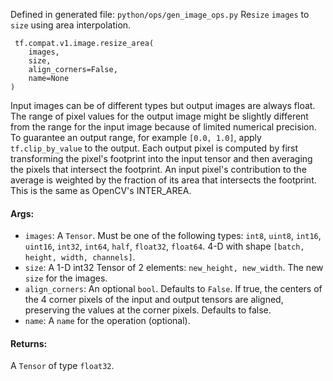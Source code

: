 Defined in generated file: `python/ops/gen_image_ops.py`
Re`size` `images` to `size` using area interpolation.

```
 tf.compat.v1.image.resize_area(
    images,
    size,
    align_corners=False,
    name=None
)
```
Input images can be of different types but output images are always float.
The range of pixel values for the output image might be slightly different from the range for the input image because of limited numerical precision. To guarantee an output range, for example `[0.0, 1.0]`, apply `tf.clip_by_value` to the output.
Each output pixel is computed by first transforming the pixel's footprint into the input tensor and then averaging the pixels that intersect the footprint. An input pixel's contribution to the average is weighted by the fraction of its area that intersects the footprint. This is the same as OpenCV's INTER_AREA.
#### Args:
- `images`: A `Tensor`. Must be one of the following types: `int8`, `uint8`, `int16`, `uint16`, `int32`, `int64`, `half`, `float32`, `float64`. 4-D with shape `[batch, height, width, channels]`.
- `size`: A 1-D int32 Tensor of 2 elements: `new_height, new_width`. The new `size` for the images.
- `align_corners`: An optional `bool`. Defaults to `False`. If true, the centers of the 4 corner pixels of the input and output tensors are aligned, preserving the values at the corner pixels. Defaults to false.
- `name`: A `name` for the operation (optional).
#### Returns:
A `Tensor` of type `float32`.

